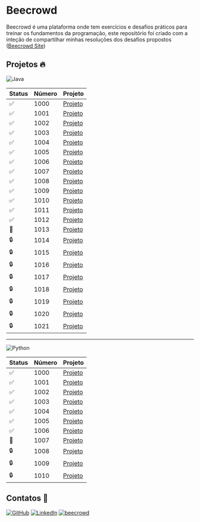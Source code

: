 # Beecrowd

Beecrowd é uma plataforma onde tem exercícios e desafios práticos para treinar os fundamentos da programação, este repositório foi criado com a inteção de compartilhar minhas resoluções dos desafios propostos ([Beecrowd Site](https://judge.beecrowd.com/en))

## Projetos 🔥

![Java](https://img.shields.io/badge/java-%23ED8B00.svg?style=for-the-badge&logo=openjdk&logoColor=white)

| Status | Número | Projeto |
|--------|--------|---------|
|   ✅   |  1000  | [Projeto](https://github.com/carlosvinicius-ai/HackerRank_and_LeetCode/tree/master/beecrowd/Java/1000-hello-world) |
|   ✅   |  1001  | [Projeto](https://github.com/carlosvinicius-ai/HackerRank_and_LeetCode/tree/master/beecrowd/Java/1001-Extremely-Basic) |
|   ✅   |  1002  | [Projeto](https://github.com/carlosvinicius-ai/HackerRank_and_LeetCode/tree/master/beecrowd/Java/1002-area-of-a-Circle) |
|   ✅   |  1003  | [Projeto](https://github.com/carlosvinicius-ai/HackerRank_and_LeetCode/tree/master/beecrowd/Java/1003-simple-sum) |
|   ✅   |  1004  | [Projeto](https://github.com/carlosvinicius-ai/HackerRank_and_LeetCode/tree/master/beecrowd/Java/1004-simple-product) |
|   ✅   |  1005  | [Projeto](https://github.com/carlosvinicius-ai/HackerRank_and_LeetCode/tree/master/beecrowd/Java/1005-avarage-1) |
|   ✅   |  1006  | [Projeto](https://github.com/carlosvinicius-ai/HackerRank_and_LeetCode/tree/master/beecrowd/Java/1006-avarage-2) |
|   ✅   |  1007  | [Projeto](https://github.com/carlosvinicius-ai/HackerRank_and_LeetCode/tree/master/beecrowd/Java/1007-difference) |
|   ✅   |  1008  | [Projeto](https://github.com/carlosvinicius-ai/HackerRank_and_LeetCode/tree/master/beecrowd/Java/1008-salary) |
|   ✅   |  1009  | [Projeto](https://github.com/carlosvinicius-ai/HackerRank_and_LeetCode/tree/master/beecrowd/Java/1009-Salary-With-Bonus) |
|   ✅   |  1010  | [Projeto](https://github.com/carlosvinicius-ai/HackerRank_and_LeetCode/tree/master/beecrowd/Java/1010-simple-calculate) |
|   ✅   |  1011  | [Projeto](https://github.com/carlosvinicius-ai/HackerRank_and_LeetCode/tree/master/beecrowd/Java/1011-sphere) |
|   ✅   |  1012  | [Projeto](https://github.com/carlosvinicius-ai/HackerRank_and_LeetCode/tree/master/beecrowd/Java/1012-area) |
|   🚧   |  1013  | [Projeto]() |
|   🔒️   |  1014  | [Projeto]() |
|   🔒️   |  1015  | [Projeto]() |
|   🔒️   |  1016  | [Projeto]() |
|   🔒️   |  1017  | [Projeto]() |
|   🔒️   |  1018  | [Projeto]() |
|   🔒️   |  1019  | [Projeto]() |
|   🔒️   |  1020  | [Projeto]() |
|   🔒️   |  1021  | [Projeto]() |

---

![Python](https://img.shields.io/badge/python-3670A0?style=for-the-badge&logo=python&logoColor=ffdd54)

| Status | Número | Projeto |
|--------|--------|---------|
|   ✅   |  1000  | [Projeto](https://github.com/carlosvinicius-ai/HackerRank_and_LeetCode/blob/master/beecrowd/Python/1000HelloWorld.py) |
|   ✅   |  1001  | [Projeto](https://github.com/carlosvinicius-ai/HackerRank_and_LeetCode/blob/master/beecrowd/Python/1001ExtremelyBasic.py) |
|   ✅   |  1002  | [Projeto](https://github.com/carlosvinicius-ai/HackerRank_and_LeetCode/blob/master/beecrowd/Python/1002AreaDoCirculo.py) |
|   ✅   |  1003  | [Projeto](https://github.com/carlosvinicius-ai/HackerRank_and_LeetCode/blob/master/beecrowd/Python/1003SomaSimples.py) |
|   ✅   |  1004  | [Projeto](https://github.com/carlosvinicius-ai/HackerRank_and_LeetCode/blob/master/beecrowd/Python/1004ProdutoSimples.py) |
|   ✅   |  1005  | [Projeto](https://github.com/carlosvinicius-ai/HackerRank_and_LeetCode/blob/master/beecrowd/Python/1005Media1.py) |
|   ✅   |  1006  | [Projeto](https://github.com/carlosvinicius-ai/HackerRank_and_LeetCode/blob/master/beecrowd/Python/1006Media2.py) |
|   🚧   |  1007  | [Projeto]() |
|   🔒️   |  1008  | [Projeto]() |
|   🔒️   |  1009  | [Projeto]() |
|   🔒️   |  1010  | [Projeto]() |


## Contatos 📱

[![GitHub](https://img.shields.io/badge/GitHub-100000?style=for-the-badge&logo=github&logoColor=white)](https://github.com/carlosvinicius-ai)
[![LinkedIn](https://img.shields.io/badge/LinkedIn-0077B5?style=for-the-badge&logo=linkedin&logoColor=white)](https://www.linkedin.com/in/carlosvini/)
[![beecrowd](https://img.shields.io/badge/beecrowd-FFD700?style=for-the-badge&logo=beecrowd&logoColor=black)](https://judge.beecrowd.com/en/profile/1013917)
